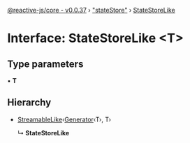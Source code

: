 [@reactive-js/core - v0.0.37](../README.md) › ["stateStore"](../modules/_statestore_.md) › [StateStoreLike](_statestore_.statestorelike.md)

# Interface: StateStoreLike <**T**>

## Type parameters

▪ **T**

## Hierarchy

* [StreamableLike](_streamable_.streamablelike.md)‹[Generator](../modules/_functions_.md#generator)‹T›, T›

  ↳ **StateStoreLike**
